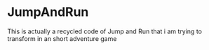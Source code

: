 # JumpAndRun
This is actually a recycled code of Jump and Run that i am trying to transform in an short adventure game
